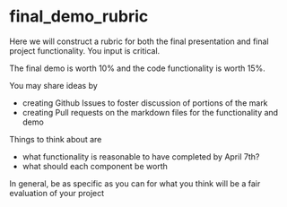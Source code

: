 # final_demo_rubric

Here we will construct a rubric for both the final presentation and final project functionality. You input is critical.

The final demo is worth 10% and the code functionality is worth 15%.

You may share ideas by

- creating Github Issues to foster discussion of portions of the mark
- creating Pull requests on the markdown files for the functionality and demo

Things to think about are

- what functionality is reasonable to have completed by April 7th?
- what should each component be worth

In general, be as specific as you can for what you think will be a fair evaluation of your project
